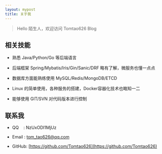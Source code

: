 ```yaml
---
layout: mypost
title: 关于我
---
```


> Hello 陌生人，欢迎访问 Tomtao626 Blog

[comment]: <> (该博客托管于 GitHub Page，国内默认解析到腾讯云，以保证国内外的访问速度。留言页面使用腾讯的“吐个槽”，另外使用的腾讯的 MTA 分析工具统计访问量)

[comment]: <> (主题是Tmaize写的，见[tmaize-blog]&#40;https://github.com/TMaize/tmaize-blog&#41;，喜欢的话可以给个小星星。另外欢迎添加友链，在[留言板]&#40;chat.html&#41;留言即可)

## 相关技能

- 熟悉 Java/Python/Go 等后端语言

- 后端框架 Spring/Mybatis/Iris/Gin/Sanic/DRF 略有了解，微服务也懂一点点

- 数据库方面能熟练使用 MySQL/Redis/MongoDB/ETCD

- Linux 的简单使用，各种服务的搭建，Docker容器化技术也略知一二

- 能够使用 GIT/SVN 对代码版本进行控制

## 联系我

- QQ&nbsp;&nbsp;&nbsp;&nbsp;: NzUxODI1MjUz

- Email&nbsp;: [tom_tao626@qq.com](http://mail.qq.com/cgi-bin/qm_share?t=qm_mailme&email=8YWenK6FkJ7Hw8exgIDfkp6c)

- GitHub: [https://github.com/Tomtao626](https://github.com/Tomtao626)
